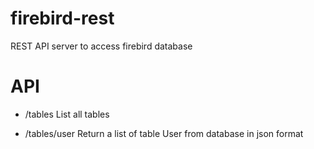 # firebird-rest
REST API server to access firebird database

# API
- /tables
List all tables

- /tables/user
Return a list of table User from database in json format